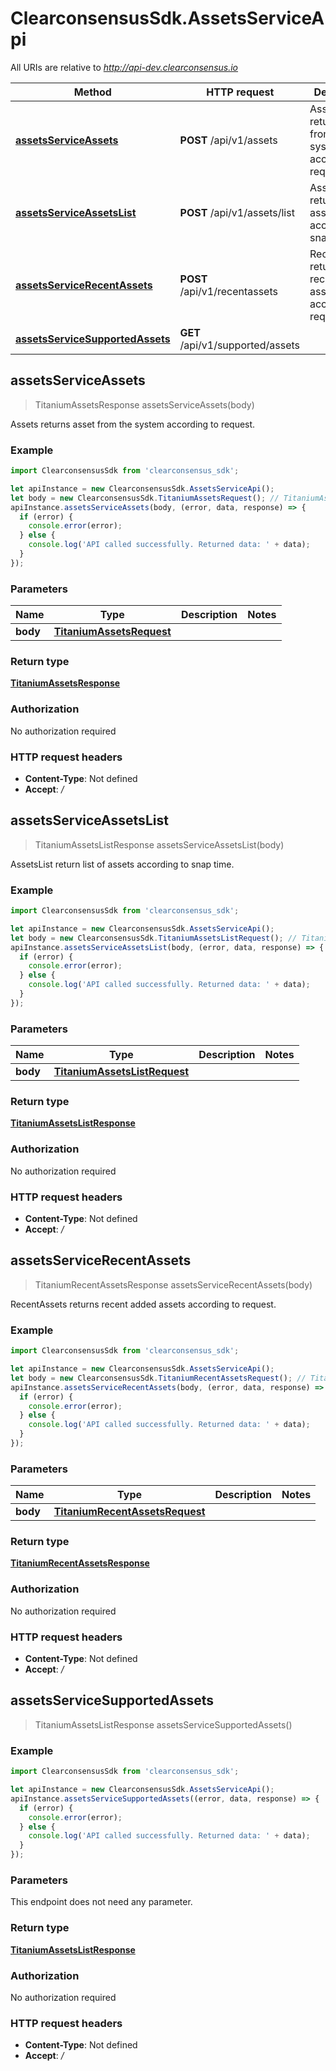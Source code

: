 # ClearconsensusSdk.AssetsServiceApi

All URIs are relative to *http://api-dev.clearconsensus.io*

Method | HTTP request | Description
------------- | ------------- | -------------
[**assetsServiceAssets**](AssetsServiceApi.md#assetsServiceAssets) | **POST** /api/v1/assets | Assets returns asset from the system according to request.
[**assetsServiceAssetsList**](AssetsServiceApi.md#assetsServiceAssetsList) | **POST** /api/v1/assets/list | AssetsList return list of assets according to snap time.
[**assetsServiceRecentAssets**](AssetsServiceApi.md#assetsServiceRecentAssets) | **POST** /api/v1/recentassets | RecentAssets returns recent added assets according to request.
[**assetsServiceSupportedAssets**](AssetsServiceApi.md#assetsServiceSupportedAssets) | **GET** /api/v1/supported/assets | 



## assetsServiceAssets

> TitaniumAssetsResponse assetsServiceAssets(body)

Assets returns asset from the system according to request.

### Example

```javascript
import ClearconsensusSdk from 'clearconsensus_sdk';

let apiInstance = new ClearconsensusSdk.AssetsServiceApi();
let body = new ClearconsensusSdk.TitaniumAssetsRequest(); // TitaniumAssetsRequest | 
apiInstance.assetsServiceAssets(body, (error, data, response) => {
  if (error) {
    console.error(error);
  } else {
    console.log('API called successfully. Returned data: ' + data);
  }
});
```

### Parameters


Name | Type | Description  | Notes
------------- | ------------- | ------------- | -------------
 **body** | [**TitaniumAssetsRequest**](TitaniumAssetsRequest.md)|  | 

### Return type

[**TitaniumAssetsResponse**](TitaniumAssetsResponse.md)

### Authorization

No authorization required

### HTTP request headers

- **Content-Type**: Not defined
- **Accept**: */*


## assetsServiceAssetsList

> TitaniumAssetsListResponse assetsServiceAssetsList(body)

AssetsList return list of assets according to snap time.

### Example

```javascript
import ClearconsensusSdk from 'clearconsensus_sdk';

let apiInstance = new ClearconsensusSdk.AssetsServiceApi();
let body = new ClearconsensusSdk.TitaniumAssetsListRequest(); // TitaniumAssetsListRequest | 
apiInstance.assetsServiceAssetsList(body, (error, data, response) => {
  if (error) {
    console.error(error);
  } else {
    console.log('API called successfully. Returned data: ' + data);
  }
});
```

### Parameters


Name | Type | Description  | Notes
------------- | ------------- | ------------- | -------------
 **body** | [**TitaniumAssetsListRequest**](TitaniumAssetsListRequest.md)|  | 

### Return type

[**TitaniumAssetsListResponse**](TitaniumAssetsListResponse.md)

### Authorization

No authorization required

### HTTP request headers

- **Content-Type**: Not defined
- **Accept**: */*


## assetsServiceRecentAssets

> TitaniumRecentAssetsResponse assetsServiceRecentAssets(body)

RecentAssets returns recent added assets according to request.

### Example

```javascript
import ClearconsensusSdk from 'clearconsensus_sdk';

let apiInstance = new ClearconsensusSdk.AssetsServiceApi();
let body = new ClearconsensusSdk.TitaniumRecentAssetsRequest(); // TitaniumRecentAssetsRequest | 
apiInstance.assetsServiceRecentAssets(body, (error, data, response) => {
  if (error) {
    console.error(error);
  } else {
    console.log('API called successfully. Returned data: ' + data);
  }
});
```

### Parameters


Name | Type | Description  | Notes
------------- | ------------- | ------------- | -------------
 **body** | [**TitaniumRecentAssetsRequest**](TitaniumRecentAssetsRequest.md)|  | 

### Return type

[**TitaniumRecentAssetsResponse**](TitaniumRecentAssetsResponse.md)

### Authorization

No authorization required

### HTTP request headers

- **Content-Type**: Not defined
- **Accept**: */*


## assetsServiceSupportedAssets

> TitaniumAssetsListResponse assetsServiceSupportedAssets()



### Example

```javascript
import ClearconsensusSdk from 'clearconsensus_sdk';

let apiInstance = new ClearconsensusSdk.AssetsServiceApi();
apiInstance.assetsServiceSupportedAssets((error, data, response) => {
  if (error) {
    console.error(error);
  } else {
    console.log('API called successfully. Returned data: ' + data);
  }
});
```

### Parameters

This endpoint does not need any parameter.

### Return type

[**TitaniumAssetsListResponse**](TitaniumAssetsListResponse.md)

### Authorization

No authorization required

### HTTP request headers

- **Content-Type**: Not defined
- **Accept**: */*

